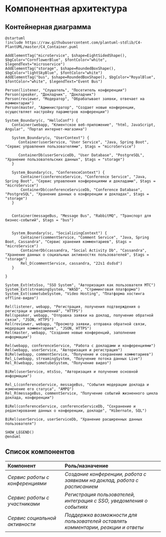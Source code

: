 # Компонентная архитектура
<!-- Состав и взаимосвязи компонентов системы между собой и внешними системами с указанием протоколов, ключевые технологии, используемые для реализации компонентов.
Диаграмма контейнеров C4 и текстовое описание. 
Подробнее: https://confluence.mts.ru/pages/viewpage.action?pageId=375783368
-->
## Контейнерная диаграмма

```plantuml
@startuml
!include https://raw.githubusercontent.com/plantuml-stdlib/C4-PlantUML/master/C4_Container.puml

AddElementTag("microService", $shape=EightSidedShape(), $bgColor="CornflowerBlue", $fontColor="white", $legendText="microservice")
AddElementTag("storage", $shape=RoundedBoxShape(), $bgColor="lightSkyBlue", $fontColor="white")
AddElementTag("bus", $shape=RoundedBoxShape(), $bgColor="RoyalBlue", $fontColor="white", $legendText="Event Bus")

Person(listener, "Слушатель", "Посетитель конференции")
Person(speaker, "Докладчик", "Докладчик")
Person(reviewer, "Модератор", "Обрабатывает заявки, отвечает на комментарии")
Person(master, "Администратор", "Создает новые конференции, осуществляет настройку параметров конференции")

System_Boundary(c, "HelloConf") {
   Container(webapp, "Клиентское веб-приложение", "html, JavaScript, Angular", "Портал интернет-магазина")

   System_Boundary(u, "UserContext") {
      Container(userService, "User Service", "Java, Spring Boot", "Сервис управления пользователями", $tags = "microService")  
      
      ContainerDb(userServiceDb, "User Database", "PostgreSQL", "Хранение пользовательских данных", $tags = "storage")    
   }

   System_Boundary(cs, "ConferenceContext") {
       Container(conferenceService, "Conference Service", "Java, Spring Boot", "Сервис управления конференциями и докладами", $tags = "microService")      
       ContainerDb(conferenceServiceDb, "Conference Database", "PostgreSQL", "Хранение данных о конференции и докладах", $tags = "storage")
   }

       
   Container(messageBus, "Message Bus", "RabbitMQ", "Транспорт для бизнес-событий", $tags = "bus")


   System_Boundary(sc, "SocializingContext") {
       Container(commentService, "Comment Service", "Java, Spring Boot, Cassandra", "Сервис хранения комментариев", $tags = "microService")
       ContainerDb(cassandra, "Social Activity Db", "Cassandra", "Хранение данных о социальных активностях пользователей", $tags = "storage")
       Rel_D(commentService, cassandra, "22s1 dsdsd")
   }

}

System_Ext(mtsSso, "SSO System", "Авторизация как пользователя МТС")
System_Ext(streamingSystem, "WASD", "Стриминговая платформа")  
System_Ext(sometubeSystem, "Video Hosting", "Платформа хостинга offline-видео")  

Rel(listener, webapp, "Регистрация, получения подтверждения о регистраци и уведомлений", "HTTPS")
Rel(speaker, webapp, "Отправка заявки на доклад, получение обратной связи", "JSON, HTTPS")
Rel(reviewer, webapp, "Просмотр заявки, отправка обратной связи, модерация комментариев", "JSON, HTTPS")
Rel(master, webapp, "Создание новые конференций, заполнение информации")

Rel(webapp, conferenceService, "Работа с докладами и конференциями")
Rel(webapp, userService, "Авторизация и регистрация")
BiRel(webapp, commentService, "Получение и сохранение комметариев")
Rel_L(webapp, streamingSystem, "Получение потока данных Live")
Rel_R(webapp, sometubeSystem, "Получение видео")

BiRel(userService, mtsSso, "Авторизация и получение основной информации")

Rel_L(conferenceService, messageBus, "События модерации доклада и изменение его статуса", "AMPQ")
Rel_R(messageBus, commentService, "Получение событий жизненного цикла доклада, конференции")

BiRel(conferenceService, conferenceServiceDb, "Сохранение и редактирование данных о конференции, докладе", "Hibernate, SQL")

BiRel(userService, userServiceDb, "Хранение расширенных данных пользователя")

SHOW_LEGEND()
@enduml
```

## Список компонентов
| Компонент             | Роль/назначение                  |
|:----------------------|:---------------------------------|
| *Сервис работы с конференциями* | *Создание конференции, работа с заявками на доклад, работа с расписанием* |
| *Сервис работы с участниками* | *Регистрация пользователей, интеграция с SSO, уведомления о событиях* |
| *Сервис социальной активности* | *Поддержка возможности для пользователей оставлять комментарии, реакции и ответы* |